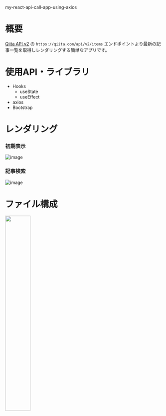 my-react-api-call-app-using-axios

# 概要

[Qiita API v2](https://qiita.com/api/v2/docs) の `https://qiita.com/api/v2/items` エンドポイントより最新の記事一覧を取得しレンダリングする簡単なアプリです。

# 使用API・ライブラリ

- Hooks
  - useState
  - useEffect
- axios
- Bootstrap

# レンダリング

### 初期表示
![image](https://user-images.githubusercontent.com/59589496/106359205-710cd080-6354-11eb-830c-5bcc73b8c6a5.png)

### 記事検索
![image](https://user-images.githubusercontent.com/59589496/106359294-1cb62080-6355-11eb-8c96-0c816df75a2e.png)

# ファイル構成

<img src="https://user-images.githubusercontent.com/59589496/106359260-e7a9ce00-6354-11eb-8b32-c8abf2e409e3.png" width="40%">
